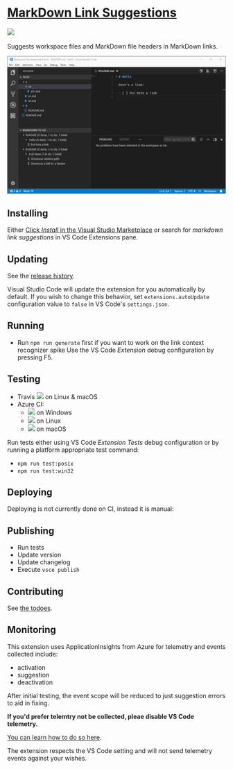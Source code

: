 # [MarkDown Link Suggestions](https://marketplace.visualstudio.com/items?itemName=TomasHubelbauer.vscode-markdown-link-suggestions)

[![](https://vsmarketplacebadge.apphb.com/installs-short/TomasHubelbauer.vscode-markdown-link-suggestions.svg)](https://marketplace.visualstudio.com/items?itemName=TomasHubelbauer.vscode-markdown-link-suggestions)



Suggests workspace files and MarkDown file headers in MarkDown links.

![Screenshot](screenshot.gif)

## Installing

Either [Click *Install* in the Visual Studio Marketplace](https://marketplace.visualstudio.com/items?itemName=TomasHubelbauer.vscode-markdown-link-suggestions)
or search for *markdown link suggestions* in VS Code Extensions pane.

## Updating

See the [release history](CHANGELOG.md).

Visual Studio Code will update the extension for you automatically by default.
If you wish to change this behavior, set `extensions.autoUpdate` configuration value to `false` in VS Code's `settings.json`.

## Running

- Run `npm run generate` first if you want to work on the link context recognizer spike
Use the VS Code *Extension* debug configuration by pressing F5.

## Testing

- Travis [![](https://travis-ci.org/TomasHubelbauer/vscode-markdown-link-suggestions.svg?branch=master)](https://travis-ci.org/TomasHubelbauer/vscode-markdown-link-suggestions) on Linux & macOS
- Azure CI:
  - [![](https://tomashubelbauer.visualstudio.com/VSCode/_apis/build/status/MarkDown%20Link%20Suggestions%20Windows)](https://tomashubelbauer.visualstudio.com/VSCode/_build/latest?definitionId=4) on Windows
  - [![](https://tomashubelbauer.visualstudio.com/VSCode/_apis/build/status/MarkDown%20Link%20Suggestions%20Linux)](https://tomashubelbauer.visualstudio.com/VSCode/_build/latest?definitionId=3) on Linux
  - [![](https://tomashubelbauer.visualstudio.com/VSCode/_apis/build/status/MarkDown%20Link%20Suggestions%20macOS)](https://tomashubelbauer.visualstudio.com/VSCode/_build/latest?definitionId=2) on macOS

Run tests either using VS Code *Extension Tests* debug configuration or by running a platform appropriate test command:

- `npm run test:posix`
- `npm run test:win32`

## Deploying

Deploying is not currently done on CI, instead it is manual:

## Publishing

- Run tests
- Update version
- Update changelog
- Execute `vsce publish`

## Contributing

See [the todoes](todo).

## Monitoring

This extension uses ApplicationInsights from Azure for telemetry and events collected include:

- activation
- suggestion
- deactivation

After initial testing, the event scope will be reduced to just suggestion errors to aid in fixing.

**If you'd prefer telemtry not be collected, pleae disable VS Code telemetry.**

[You can learn how to do so here](https://code.visualstudio.com/docs/supporting/FAQ#_how-to-disable-telemetry-reporting).

The extension respects the VS Code setting and will not send telemetry events against your wishes.

